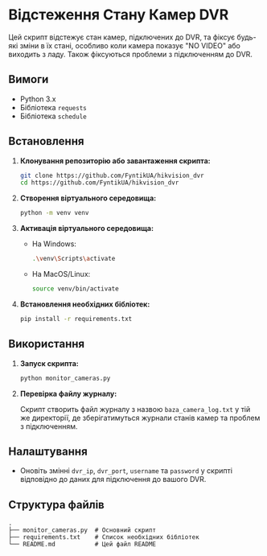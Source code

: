 # Відстеження Стану Камер DVR

Цей скрипт відстежує стан камер, підключених до DVR, та фіксує будь-які зміни в їх стані, особливо коли камера показує "NO VIDEO" або виходить з ладу. Також фіксуються проблеми з підключенням до DVR.

## Вимоги

- Python 3.x
- Бібліотека `requests`
- Бібліотека `schedule`

## Встановлення

1. **Клонування репозиторію або завантаження скрипта:**

    ```sh
    git clone https://github.com/FyntikUA/hikvision_dvr
    cd https://github.com/FyntikUA/hikvision_dvr
    ```

2. **Створення віртуального середовища:**

    ```sh
    python -m venv venv
    ```

3. **Активація віртуального середовища:**

    - На Windows:
        ```sh
        .\venv\Scripts\activate
        ```
    - На MacOS/Linux:
        ```sh
        source venv/bin/activate
        ```

4. **Встановлення необхідних бібліотек:**

    ```sh
    pip install -r requirements.txt
    ```

## Використання

1. **Запуск скрипта:**

    ```sh
    python monitor_cameras.py
    ```

2. **Перевірка файлу журналу:**

    Скрипт створить файл журналу з назвою `baza_camera_log.txt` у тій же директорії, де зберігатимуться журнали станів камер та проблем з підключенням.

## Налаштування

- Оновіть змінні `dvr_ip`, `dvr_port`, `username` та `password` у скрипті відповідно до даних для підключення до вашого DVR.

## Структура файлів

```plaintext
.
├── monitor_cameras.py  # Основний скрипт
├── requirements.txt    # Список необхідних бібліотек
└── README.md           # Цей файл README
